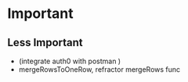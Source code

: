 # Important

## Less Important

- (integrate auth0 with postman )
- mergeRowsToOneRow, refractor mergeRows func
